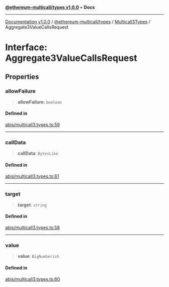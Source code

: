 [**@ethereum-multicall/types v1.0.0**](../../../README.md) • **Docs**

***

[Documentation v1.0.0](../../../../../packages.md) / [@ethereum-multicall/types](../../../README.md) / [Multicall3Types](../README.md) / Aggregate3ValueCallsRequest

# Interface: Aggregate3ValueCallsRequest

## Properties

### allowFailure

> **allowFailure**: `boolean`

#### Defined in

[abis/multicall3.types.ts:59](https://github.com/niZmosis/ethereum-multicall/blob/2a2d077a99c23b464a4e40dd6375d06ce98594bd/packages/types/src/abis/multicall3.types.ts#L59)

***

### callData

> **callData**: `BytesLike`

#### Defined in

[abis/multicall3.types.ts:61](https://github.com/niZmosis/ethereum-multicall/blob/2a2d077a99c23b464a4e40dd6375d06ce98594bd/packages/types/src/abis/multicall3.types.ts#L61)

***

### target

> **target**: `string`

#### Defined in

[abis/multicall3.types.ts:58](https://github.com/niZmosis/ethereum-multicall/blob/2a2d077a99c23b464a4e40dd6375d06ce98594bd/packages/types/src/abis/multicall3.types.ts#L58)

***

### value

> **value**: `BigNumberish`

#### Defined in

[abis/multicall3.types.ts:60](https://github.com/niZmosis/ethereum-multicall/blob/2a2d077a99c23b464a4e40dd6375d06ce98594bd/packages/types/src/abis/multicall3.types.ts#L60)
